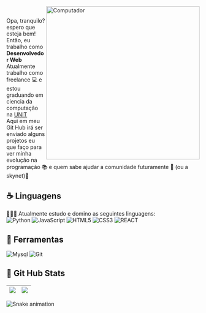 <img src="https://raw.githubusercontent.com/MicaelliMedeiros/micaellimedeiros/master/image/computer-illustration.png" min-width="400px" max-width="400px" width="400px" align="right" alt="Computador">

<p align="left">
 
  
## <p align="left"> 
  Opa, tranquilo? espero que esteja bem! </br>
  Então, eu trabalho como <strong>Desenvolvedor Web</strong> Atualmente trabalho como freelance 💻 e estou graduando em ciencia da computação na [UNIT](https://www.instagram.com/unit_br/)</br>
  Aqui em meu </strong>Git Hub</strong> irá ser enviado alguns projetos eu que faço para ver minha evolução na programação 📚 e quem sabe ajudar a comunidade futuramente 👥 (ou a skynet)🤖<br>
</p>

 ## ☕ Linguagens 
  👨🏾‍💻 Atualmente estudo e domino as seguintes linguagens:</br>
  ![Python](https://img.shields.io/badge/Python-3776AB?style=for-the-badge&logo=python&logoColor=white)
  ![JavaScript](https://img.shields.io/badge/java-%23ED8B00.svg?style=for-the-badge&logo=java&logoColor=white)
  ![HTML5](https://img.shields.io/badge/HTML5-E34F26?style=for-the-badge&logo=html5&logoColor=white)
  ![CSS3](https://img.shields.io/badge/CSS-239120?&style=for-the-badge&logo=css3&logoColor=white)
  ![REACT](https://img.shields.io/badge/React-20232A?style=for-the-badge&logo=react&logoColor=61DAFB)
 

 ## 🧰 Ferramentas 
![Mysql](https://img.shields.io/badge/MySQL-00000F?style=for-the-badge&logo=mysql&logoColor=white)
![Git](https://img.shields.io/badge/Git-E34F26?style=for-the-badge&logo=git&logoColor=white)

 ## 🎯 Git Hub Stats 
  | ![](http://github-profile-summary-cards.vercel.app/api/cards/profile-details?username=SoftBerts&theme=github_dark) | ![](http://github-profile-summary-cards.vercel.app/api/cards/stats?username=SoftBerts&theme=github_dark) |
| :-: | :-: |
</p>  



![Snake animation](https://github.com/SoftBerts/SoftBerts/blob/output/github-contribution-grid-snake.svg)
